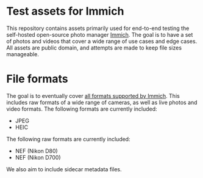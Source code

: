# Test assets for Immich

This repository contains assets primarily used for end-to-end testing the self-hosted open-source photo manager [Immich](https://immich.app/). The goal is to have a set of photos and videos that cover a wide range of use cases and edge cases. All assets are public domain, and attempts are made to keep file sizes manageable.

# File formats

The goal is to eventually cover [all formats supported by Immich](https://github.com/immich-app/immich/blob/9bada51d56aeaf4929b683078600655dfbdc7216/server/src/domain/domain.constant.ts#L26). This includes raw formats of a wide range of cameras, as well as live photos and video formats. The following formats are currently included:

- JPEG
- HEIC

The following raw formats are currently included:

- NEF (Nikon D80)
- NEF (Nikon D700)

We also aim to include sidecar metadata files.

